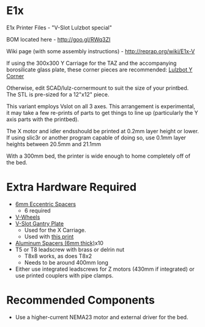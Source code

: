 # E1x
E1x Printer Files - "V-Slot Lulzbot special"

BOM located here - http://goo.gl/RWq3ZI

Wiki page (with some assembly instructions) - http://reprap.org/wiki/E1x-V

If using the 300x300 Y Carriage for the TAZ and the accompanying borosilicate glass plate, these corner pieces are recommended: 
[Lulzbot Y Corner](http://devel.lulzbot.com/TAZ/Juniper/production_parts/printed_parts/bed_corner/)

Otherwise, edit SCAD/lulz-cornermount to suit the size of your printbed.
The STL is pre-sized for a 12"x12" piece.

This variant employs Vslot on all 3 axes. This arrangement is
experimental, it may take a few re-prints of parts to get things to line up
(particularly the Y axis parts with the printbed).

The X motor and idler endsshould be printed at 0.2mm layer height or lower.  If
using slic3r or another program capable of doing so, use 0.1mm layer heights
between 20.5mm and 21.1mm

With a 300mm bed, the printer is wide enough to home completely off of the bed. 

# Extra Hardware Required
* [6mm Eccentric Spacers](https://openbuildspartstore.com/eccentric-spacer/)
    * 6 required
* [V-Wheels](https://openbuildspartstore.com/solid-v-wheel/)
* [V-Slot Gantry Plate](https://openbuildspartstore.com/v-slot-gantry-plate-universal/)
    * Used for the X Carriage. 
    * Used with [this print](https://www.thingiverse.com/thing:1902194)
* [Aluminum Spacers (6mm thick)](https://openbuildspartstore.com/aluminum-spacers-10-pack/)x10
* T5 or T8 leadscrew with brass or delrin nut
    * T8x8 works, as does T8x2
    * Needs to be around 400mm long
* Either use integrated leadscrews for Z motors (430mm if integrated) or use printed couplers with pipe clamps. 

# Recommended Components
* Use a higher-current NEMA23 motor and external driver for the bed. 
